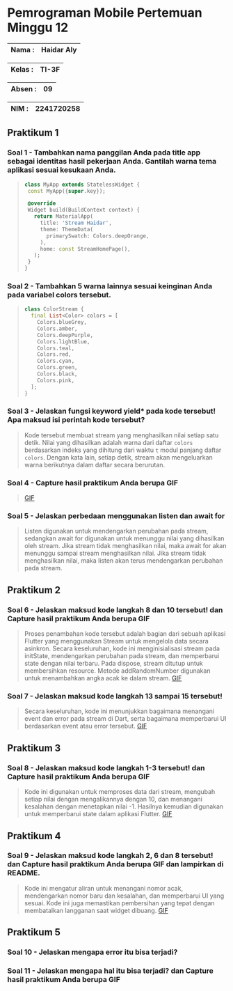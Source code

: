 # **Pemrograman Mobile Pertemuan Minggu 12**

| Nama  :   | Haidar Aly |
| :--------: | :-------: |

| Kelas :  | TI-3F    |
| :--------: | :-------: |

| Absen : |  09  |
| :--------: | :-------: |

| NIM   :  | 2241720258   |
| :--------: | :-------: |

## Praktikum 1

### Soal 1 - Tambahkan nama panggilan Anda pada title app sebagai identitas hasil pekerjaan Anda. Gantilah warna tema aplikasi sesuai kesukaan Anda.

> ```dart
> class MyApp extends StatelessWidget {
>  const MyApp({super.key});
>
>  @override
>  Widget build(BuildContext context) {
>    return MaterialApp(
>      title: 'Stream Haidar',
>      theme: ThemeData(
>        primarySwatch: Colors.deepOrange,
>      ),
>      home: const StreamHomePage(),
>    );
>  }
> }
> ```

### Soal 2 - Tambahkan 5 warna lainnya sesuai keinginan Anda pada variabel colors tersebut.
> ```dart
> class ColorStream {
>   final List<Color> colors = [
>     Colors.blueGrey,
>     Colors.amber,
>     Colors.deepPurple,
>     Colors.lightBlue,
>     Colors.teal,
>     Colors.red,
>     Colors.cyan,
>     Colors.green,
>     Colors.black,
>     Colors.pink,
>   ];
> }
> ```

### Soal 3 - Jelaskan fungsi keyword yield* pada kode tersebut! Apa maksud isi perintah kode tersebut?
> Kode tersebut membuat stream yang menghasilkan nilai setiap satu detik. Nilai yang dihasilkan adalah warna dari daftar `colors` berdasarkan indeks yang dihitung dari waktu `t` modul panjang daftar `colors`. Dengan kata lain, setiap detik, stream akan mengeluarkan warna berikutnya dalam daftar secara berurutan.

### Soal 4 - Capture hasil praktikum Anda berupa GIF
> [GIF](assets/01.gif)

### Soal 5 - Jelaskan perbedaan menggunakan listen dan await for
> Listen digunakan untuk mendengarkan perubahan pada stream, sedangkan await for digunakan untuk menunggu nilai yang dihasilkan oleh stream. Jika stream tidak menghasilkan nilai, maka await for akan menunggu sampai stream menghasilkan nilai. Jika stream tidak menghasilkan nilai, maka listen akan terus mendengarkan perubahan pada stream.

## Praktikum 2

### Soal 6 - Jelaskan maksud kode langkah 8 dan 10 tersebut! dan Capture hasil praktikum Anda berupa GIF
> Proses penambahan kode tersebut adalah bagian dari sebuah aplikasi Flutter yang menggunakan Stream untuk mengelola data secara asinkron. Secara keseluruhan, kode ini menginisialisasi stream pada initState, mendengarkan perubahan pada stream, dan memperbarui state dengan nilai terbaru. Pada dispose, stream ditutup untuk membersihkan resource. Metode addRandomNumber digunakan untuk menambahkan angka acak ke dalam stream.
> [GIF](assets/02.gif)

### Soal 7 - Jelaskan maksud kode langkah 13 sampai 15 tersebut!
> Secara keseluruhan, kode ini menunjukkan bagaimana menangani event dan error pada stream di Dart, serta bagaimana memperbarui UI berdasarkan event atau error tersebut.
> [GIF](assets/03.gif)

## Praktikum 3

### Soal 8 - Jelaskan maksud kode langkah 1-3 tersebut! dan Capture hasil praktikum Anda berupa GIF
> Kode ini digunakan untuk memproses data dari stream, mengubah setiap nilai dengan mengalikannya dengan 10, dan menangani kesalahan dengan menetapkan nilai -1. Hasilnya kemudian digunakan untuk memperbarui state dalam aplikasi Flutter.
> [GIF](assets/04.gif)

## Praktikum 4

### Soal 9 - Jelaskan maksud kode langkah 2, 6 dan 8 tersebut! dan Capture hasil praktikum Anda berupa GIF dan lampirkan di README.
> Kode ini mengatur aliran untuk menangani nomor acak, mendengarkan nomor baru dan kesalahan, dan memperbarui UI yang sesuai. Kode ini juga memastikan pembersihan yang tepat dengan membatalkan langganan saat widget dibuang.
> [GIF](assets/05.gif)

## Praktikum 5

### Soal 10 - Jelaskan mengapa error itu bisa terjadi?
> 

### Soal 11 - Jelaskan mengapa hal itu bisa terjadi? dan Capture hasil praktikum Anda berupa GIF